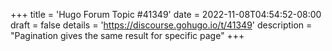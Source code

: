 +++
title = 'Hugo Forum Topic #41349'
date = 2022-11-08T04:54:52-08:00
draft = false
details = 'https://discourse.gohugo.io/t/41349'
description = "Pagination gives the same result for specific page"
+++

